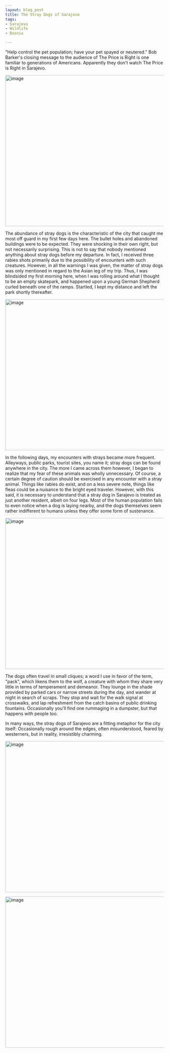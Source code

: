 ```yaml
---
layout: blog_post
title: The Stray Dogs of Sarajevo
tags: 
- Sarajevo
- Wildlife
- Bosnia

---
```


"Help control the pet population; have your pet spayed or neutered." Bob Barker's closing message to the audience of The Price is Right is one familiar to generations of Americans.  Apparently they don't watch The Price is Right in Sarajevo.  

<a href="https://www.flickr.com/photos/125061170@N06/14797126140/" title="image by manoboard88, on Flickr"><img src="https://farm4.staticflickr.com/3908/14797126140_41aeee3a1c_z.jpg" width="640" height="480" alt="image"></a>

The abundance of stray dogs is the characteristic of the city that caught me most off guard in my first few days here.  The bullet holes and abandoned buildings were to be expected.  They were shocking in their own right, but not necessarily surprising.  This is not to say that nobody mentioned anything about stray dogs before my departure.  In fact, I received three rabies shots primarily due to the possibility of encounters with such creatures.  However, in all the warnings I was given, the matter of stray dogs was only mentioned in regard to the Asian leg of my trip.  Thus, I was blindsided my first morning here, when I was rolling around what I thought to be an empty skatepark, and happened upon a young German Shepherd curled beneath one of the ramps.  Startled, I kept my distance and left the park shortly thereafter.  

<a href="https://www.flickr.com/photos/125061170@N06/14797215118/" title="image by manoboard88, on Flickr"><img src="https://farm4.staticflickr.com/3921/14797215118_d8ba8c7aa5_z.jpg" width="640" height="480" alt="image"></a>

In the following days, my encounters with strays became more frequent.  Alleyways, public parks, tourist sites, you name it; stray dogs can be found anywhere in the city.  The more I came across them however, I began to realize that my fear of these animals was wholly unnecessary.  Of course, a certain degree of caution should be exercised in any encounter with a stray animal.  Things like rabies do exist, and on a less severe note, things like fleas could be a nuisance to the bright eyed traveler.  However, with this said, it is necessary to understand that a stray dog in Sarajevo is treated as just another resident, albeit on four legs.  Most of the human population fails to even notice when a dog is laying nearby, and the dogs themselves seem rather indifferent to humans unless they offer some form of sustenance.  

<a href="https://www.flickr.com/photos/125061170@N06/14797203738/" title="image by manoboard88, on Flickr"><img src="https://farm4.staticflickr.com/3896/14797203738_e7cd78a9fa_z.jpg" width="640" height="480" alt="image"></a>

The dogs often travel in small cliques; a word I use in favor of the term, "pack", which likens them to the wolf, a creature with whom they share very little in terms of temperament and demeanor.  They lounge in the shade provided by parked cars or narrow streets during the day, and wander at night in search of scraps.  They stop and wait for the walk signal at crosswalks, and lap refreshment from the catch basins of public drinking fountains.  Occasionally you'll find one rummaging in a dumpster, but that happens with people too.

In many ways, the stray dogs of Sarajevo are a fitting metaphor for the city itself:  Occasionally rough around the edges, often misunderstood, feared by westerners, but in reality, irresistibly charming.  

<a href="https://www.flickr.com/photos/125061170@N06/14797201448/" title="image by manoboard88, on Flickr"><img src="https://farm4.staticflickr.com/3904/14797201448_4d8eb407f8_z.jpg" width="640" height="480" alt="image"></a>

<a href="https://www.flickr.com/photos/125061170@N06/14797259617/" title="image by manoboard88, on Flickr"><img src="https://farm6.staticflickr.com/5571/14797259617_78fec33820_z.jpg" width="640" height="480" alt="image"></a>
